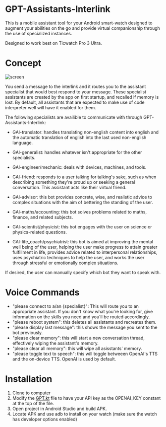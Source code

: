 # GPT-Assistants-Interlink
This is a mobile assistant tool for your Android smart-watch designed to augment your abilities on the go and provide virtual companionship through the use of specialized instances. 

Designed to work best on Ticwatch Pro 3 Ultra.

# Concept

![screen](https://github.com/Adri6336/GPT-Assistants-Interlink/assets/64619524/7b568a19-10f3-4b60-969e-40df65517c8e)

You send a message to the interlink and it routes you to the assistant specialist that would best respond to your message. These specialist assistants are created by the app on first startup, and recalled if memory is lost. By default, all assistants that are expected to make use of code interpreter well will have it enabled for them.

The following specialists are availible to communicate with through GPT-Assistants-Interlink:

- GAI-translator: handles translating non-english content into english and the automatic translation of english into the last used non-english language.
    
- GAI-generalist: handles whatever isn't appropriate for the other specialists.

- GAI-engineer/mechanic: deals with devices, machines, and tools.

- GAI-friend: responds to a user talking for talking's sake, such as when describing something they're proud up or seeking a general conversation. This assistant acts like their virtual friend.

- GAI-advisor: this bot provides concrete, wise, and realistic advice to complex situations with the aim of bettering the standing of the user.

- GAI-maths/accounting: this bot solves problems related to maths, finance, and related subjects.

- GAI-scientist/physicist: this bot engages with the user on science or physics-related questions.

- GAI-life_coach/psychiatrist: this bot is aimed at improving the mental well being of the user, helping the user make progress to attain greater fulfillment in life, provides advice related to interpersonal relationships, uses psychiatric techniques to help the user, and works the user through stressful or emotionally complex situations.

If desired, the user can manually specify which bot they want to speak with.

# Voice Commands

- "please connect to a/an {specialist}": This will route you to an appropriate assistant. If you don't know what you're looking for, give information on the skills you need and you'll be routed accordingly.
- "please reboot system": this deletes all assistants and recreates them.
- "please display last message": this shows the message you sent to the bot previously.
- "please clear memory": this will start a new conversation thread, effectively wiping the assistant's memory.
- "please clear all memory": this will wipe all asisstants' memory.
- "please toggle text to speech": this will toggle betweeen OpenAI's TTS and the on-device TTS. OpenAI is used by default.


# Installation

1. Clone to computer
2. Modify the [GPT.kt](https://github.com/Adri6336/GPT-Assistants-Interlink/blob/main/app/src/main/java/com/example/gpt_assistants_interlink/presentation/GPT.kt) file to have your API key as the OPENAI_KEY constant at the top of the file.
3. Open project in Android Studio and build APK.
4. Locate APK and use adb to install on your watch (make sure the watch has developer options enabled)

